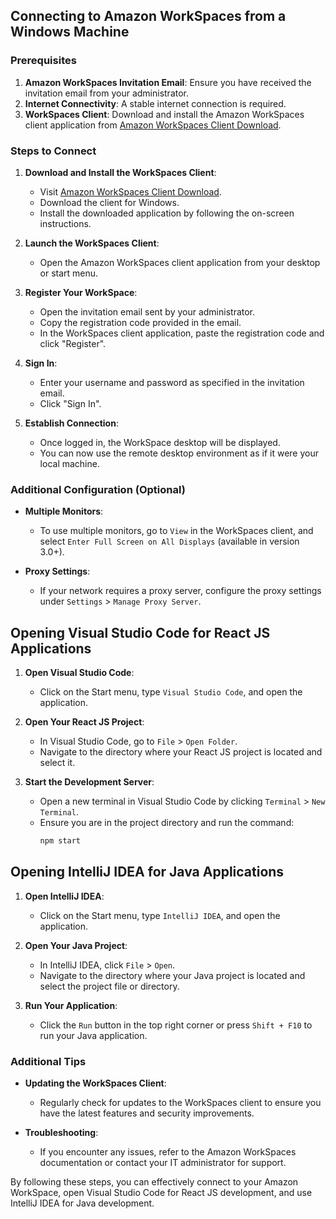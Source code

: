 ## Connecting to Amazon WorkSpaces from a Windows Machine

### Prerequisites

1. **Amazon WorkSpaces Invitation Email**: Ensure you have received the invitation email from your administrator.
2. **Internet Connectivity**: A stable internet connection is required.
3. **WorkSpaces Client**: Download and install the Amazon WorkSpaces client application from [Amazon WorkSpaces Client Download](https://clients.amazonworkspaces.com/).

### Steps to Connect

1. **Download and Install the WorkSpaces Client**:
   - Visit [Amazon WorkSpaces Client Download](https://clients.amazonworkspaces.com/).
   - Download the client for Windows.
   - Install the downloaded application by following the on-screen instructions.

2. **Launch the WorkSpaces Client**:
   - Open the Amazon WorkSpaces client application from your desktop or start menu.

3. **Register Your WorkSpace**:
   - Open the invitation email sent by your administrator.
   - Copy the registration code provided in the email.
   - In the WorkSpaces client application, paste the registration code and click "Register".

4. **Sign In**:
   - Enter your username and password as specified in the invitation email.
   - Click "Sign In".

5. **Establish Connection**:
   - Once logged in, the WorkSpace desktop will be displayed.
   - You can now use the remote desktop environment as if it were your local machine.

### Additional Configuration (Optional)

- **Multiple Monitors**:
  - To use multiple monitors, go to `View` in the WorkSpaces client, and select `Enter Full Screen on All Displays` (available in version 3.0+).
  
- **Proxy Settings**:
  - If your network requires a proxy server, configure the proxy settings under `Settings` > `Manage Proxy Server`.

## Opening Visual Studio Code for React JS Applications

1. **Open Visual Studio Code**:
   - Click on the Start menu, type `Visual Studio Code`, and open the application.

2. **Open Your React JS Project**:
   - In Visual Studio Code, go to `File` > `Open Folder`.
   - Navigate to the directory where your React JS project is located and select it.

3. **Start the Development Server**:
   - Open a new terminal in Visual Studio Code by clicking `Terminal` > `New Terminal`.
   - Ensure you are in the project directory and run the command:
     ```bash
     npm start
     ```

## Opening IntelliJ IDEA for Java Applications

1. **Open IntelliJ IDEA**:
   - Click on the Start menu, type `IntelliJ IDEA`, and open the application.

2. **Open Your Java Project**:
   - In IntelliJ IDEA, click `File` > `Open`.
   - Navigate to the directory where your Java project is located and select the project file or directory.

3. **Run Your Application**:
   - Click the `Run` button in the top right corner or press `Shift + F10` to run your Java application.

### Additional Tips

- **Updating the WorkSpaces Client**:
  - Regularly check for updates to the WorkSpaces client to ensure you have the latest features and security improvements.

- **Troubleshooting**:
  - If you encounter any issues, refer to the Amazon WorkSpaces documentation or contact your IT administrator for support.

By following these steps, you can effectively connect to your Amazon WorkSpace, open Visual Studio Code for React JS development, and use IntelliJ IDEA for Java development.
